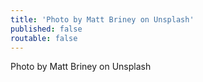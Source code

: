 ```yaml
---
title: 'Photo by Matt Briney on Unsplash'
published: false
routable: false
---
```


Photo by Matt Briney on Unsplash